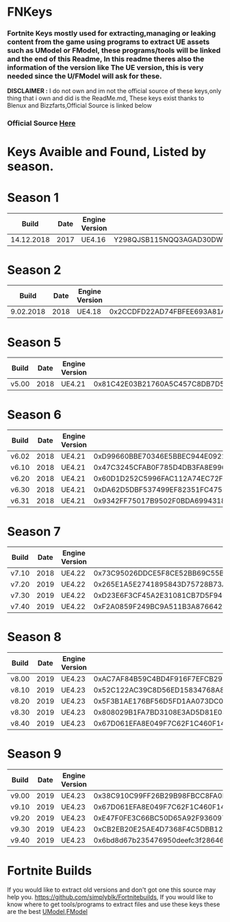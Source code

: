 # FNKeys

### Fortnite Keys mostly used for extracting,managing or leaking content from the game using programs to extract UE assets such as UModel or FModel, these programs/tools will be linked and the end of this Readme, In this readme theres also the information of the version like The UE version, this is very needed since the U/FModel will ask for these.

**DISCLAIMER :**
I do not own and im not the official source of these keys,only thing that i own and did is the ReadMe.md, These keys exist thanks to Blenux and Bizzfarts,Official Source is linked below

### Official Source [Here](https://pastebin.com/raw/SCWdTWbj)

# Keys Avaible and Found, Listed by season.

# Season 1
| Build                         | Date           	 |  Engine Version |                               Key                                |
| ----------------------------- | ---------------- | --------------- |------------------------------------------------------------------|
| 14.12.2018                    | 2017             | UE4.16          | Y298QJSB115NQQ3AGAD30DWN2QYRTI8CT6AP05L2PBV9QE92S94PDOVCCY06A38L |

# Season 2
| Build                         | Date           	 |  Engine Version |                               Key                                |
| ----------------------------- | ---------------- | --------------- |------------------------------------------------------------------|
| 9.02.2018                     | 2018             | UE4.18          |  0x2CCDFD22AD74FBFEE693A81AC11ACE57E6D10D0B8AC5FA90E793A130BC540ED4|

# Season 5
| Build                         | Date           	 |  Engine Version |                               Key                                |
| ----------------------------- | ---------------- | --------------- |------------------------------------------------------------------|
| v5.00                        | 2018             | UE4.21           |0x81C42E03B21760A5C457C8DB7D52BA066F0633D0891FD9E37CF118F27687924A|

# Season 6
| Build                         | Date           	 |  Engine Version |                               Key                                |
| ----------------------------- | ---------------- | --------------- |------------------------------------------------------------------|
| v6.02                         | 2018             | UE4.21          |0xD99660BBE70346E5BBEC944E0921051408B41CCB753F0CFA945A0F941C333E3B|
| v6.10                         | 2018             | UE4.21          |0x47C3245CFAB0F785D4DB3FA8E9967F887ECD623FA51308F1BD6BDB58FCFC6583|
| v6.20                         | 2018             | UE4.21          |0x60D1D252C5996FAC112A74EC72F84A6BCD2C61F7050812F70D0928B41A3D682A|
| v6.30                         | 2018             | UE4.21          |0xDA62D5DBF537499EF82351FC4751D2AFC82E35CAF19945BDD02E3C6BB9462491|
| v6.31                         | 2018             | UE4.21          |0x9342FF75017B9502F0BDA699431876241436FC556F1AE12E285E96D143FC8BDC|

# Season 7
| Build                         | Date           	 |  Engine Version |                               Key                                |
| ----------------------------- | ---------------- | --------------- |------------------------------------------------------------------|
| v7.10                         | 2018             | UE4.22          |0x73C95026DDCE5F8CE52BB69C55B8FA027E9FF58C6211D9001095AAC2ABDE6714|
| v7.20                         | 2019             | UE4.22          |0x265E1A5E2741895843D75728B73AEB6A814D3B0302FC69BE39BB3F408B9B54E6|
| v7.30                         | 2019             | UE4.22          |0xD23E6F3CF45A2E31081CB7D5F94C85EC50CCB1A804F8C90248F72FA3896912E4|
| v7.40                         | 2019             | UE4.22          |0xF2A0859F249BC9A511B3A8766420C6E943004CF0EAEE5B7CFFDB8F10953E994F|

# Season 8
| Build                         | Date           	 |  Engine Version |                               Key                                |
| ----------------------------- | ---------------- | --------------- |------------------------------------------------------------------|
| v8.00                         | 2019             | UE4.23          |0xAC7AF84B59C4BD4F916F7EFCB292B3A5897CFF7DD7A688AC8B3791A4EDF32E7B|
| v8.10                         | 2019             | UE4.23          |0x52C122AC39C8D56ED15834768A87D18AA26E74CA694060B9E6BCC1C39C0852FA|
| v8.20                         | 2019             | UE4.23          |0x5F3B1AE176BF56D5FD1AA073DC01868692ABC11B9186BB12D9235072BBAEE8E2|
| v8.30                         | 2019             | UE4.23          |0x808029B1FA7BD3108E3AD5D81E03B9CD001471FE1546B9B902A52113E3C01CEE|
| v8.40                         | 2019             | UE4.23          |0x67D061EFA8E049F7C62F1C460F14CD5AD7E601C13F3FB66F0FB090B72B721ACC|

# Season 9
| Build                         | Date           	 |  Engine Version |                               Key                                |
| ----------------------------- | ---------------- | --------------- |------------------------------------------------------------------|
| v9.00                         | 2019             | UE4.23          |0x38C910C99FF26B29B98FBCC8FA0FBB700DB7DADCBCDCB71C4D443A047B7280CE|
| v9.10                         | 2019             | UE4.23          |0x67D061EFA8E049F7C62F1C460F14CD5AD7E601C13F3FB66F0FB090B72B721ACC|
| v9.20                         | 2019             | UE4.23          |0xE47F0FE3C66BC50D65A92F93609710FEB580BD982017A7D3FC6DE7872197E0CA|
| v9.30                         | 2019             | UE4.23          |0xCB2EB20E25AE4D7368F4C5DBB1238F15375DA55ABAB4EF75305265E2AD294BAC|
| v9.40                         | 2019             | UE4.23          |0x6bd8d67b235476950deefc3f28646284462653c968331f0796c155a882dabb8a|

# Fortnite Builds

If you would like to extract old versions and don't got one this source may help you. https://github.com/simplyblk/Fortnitebuilds, If you would like to know where to get tools/programs to extract files and use these keys these are the best [UModel](https://www.gildor.org/en/projects/umodel),[FModel](https://fmodel.app/)

